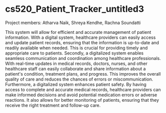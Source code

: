 # cs520_Patient_Tracker_untitled3

Project members: Atharva Naik, Shreya Kendhe, Rachna Soundatti

This system will allow for efficient and accurate management of patient information. With a digital system, healthcare providers can easily access and update patient records, ensuring that the information is up-to-date and readily available when needed. This is crucial for providing timely and appropriate care to patients.
Secondly, a digitalized system enables seamless communication and coordination among healthcare professionals. With real-time updates in medical records, doctors, nurses, and other healthcare staff can easily collaborate and share information about a patient's condition, treatment plans, and progress. This improves the overall quality of care and reduces the chances of errors or miscommunication.
Furthermore, a digitalized system enhances patient safety. By having access to complete and accurate medical records, healthcare providers can make informed decisions and avoid potential medication errors or adverse reactions. It also allows for better monitoring of patients, ensuring that they receive the right treatment and follow-up care.


